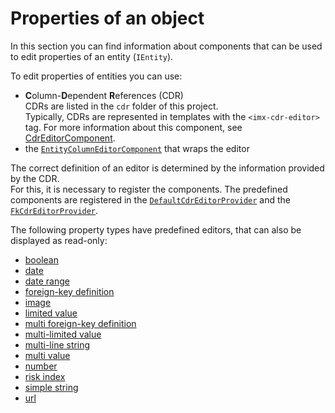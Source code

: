 # Properties of an object

In this section you can find information about components that can be used to edit properties of an entity (`IEntity`).

To edit properties of entities you can use:
- **C**olumn-**D**ependent **R**eferences (CDR) \
CDRs are listed in the `cdr` folder of this project. \
Typically, CDRs are represented in templates with the `<imx-cdr-editor>` tag. For more information about this component, see [CdrEditorComponent](../../components/CdrEditorComponent.html).
- the [`EntityColumnEditorComponent`](../../components/EntityColumnEditorComponent.html) that wraps the editor

The correct definition of an editor is determined by the information provided by the CDR. \
For this, it is necessary to register the components. The predefined components are registered in the [`DefaultCdrEditorProvider`](../../classes/DefaultCdrEditorProvider.html) and the [`FkCdrEditorProvider`](../../classes/FkCdrEditorProvider.html).

The following property types have predefined editors, that can also be displayed as read-only:
* [boolean](../../components/EditBooleanComponent.html) 
* [date](../../components/EditDateComponent.html)
* [date range](../../components/DateRangeComponent.html)
* [foreign-key definition](../../components/EditFkComponent.html)
* [image](../../components/EditImageComponent.html)
* [limited value](../../components/EditLimitedValueComponent.html)
* [multi foreign-key definition](../../components/EditFkMultiComponent.html)
* [multi-limited value](../../components/EditMultiLimitedValueComponent.html)
* [multi-line string](../../components/EditMultilineComponent.html)
* [multi value](../../components/EditMultiValueComponent.html)
* [number](../../components/EditNumberComponent.html)
* [risk index](../../components/EditRiskIndexComponent.html)
* [simple string](../../components/EditDefaultComponent.html)
* [url](../../components/EditUrlComponent.html)

